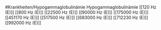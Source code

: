 #Krankheiten/Hypogammaglobulinämie
Hypogammaglobulinämie
[[120 Hz (E)]]
[[800 Hz (E)]]
[[22500 Hz (E)]]
[[90000 Hz (E)]]
[[175000 Hz (E)]]
[[451170 Hz (E)]]
[[517500 Hz (E)]]
[[683000 Hz (E)]]
[[712230 Hz (E)]]
[[992000 Hz (E)]]